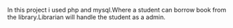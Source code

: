 In this project i used php and mysql.Where a student can borrow book
from the library.Librarian will handle the student as a admin.